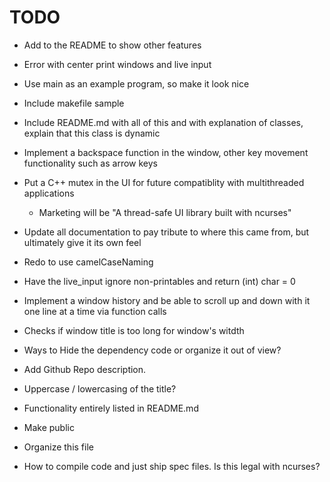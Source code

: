 #  TODO

- Add to the README to show other features


- Error with center print windows and live input
- Use main as an example program, so make it look nice
- Include makefile sample
- Include README.md with all of this and with explanation of classes, explain that this class is dynamic
- Implement a backspace function in the window, other key movement functionality such as arrow keys
- Put a C++ mutex in the UI for future compatiblity with multithreaded applications
    - Marketing will be "A thread-safe UI library built with ncurses"
- Update all documentation to pay tribute to where this came from, but ultimately give it its own feel
- Redo to use camelCaseNaming
- Have the live_input ignore non-printables and return (int) char = 0
- Implement a window history and be able to scroll up and down with it one line at a time via function calls
- Checks if window title is too long for window's witdth
- Ways to Hide the dependency code or organize it out of view?

- Add Github Repo description.
- Uppercase / lowercasing of the title?

- Functionality entirely listed in README.md

- Make public

- Organize this file

- How to compile code and just ship spec files.  Is this legal with ncurses?
